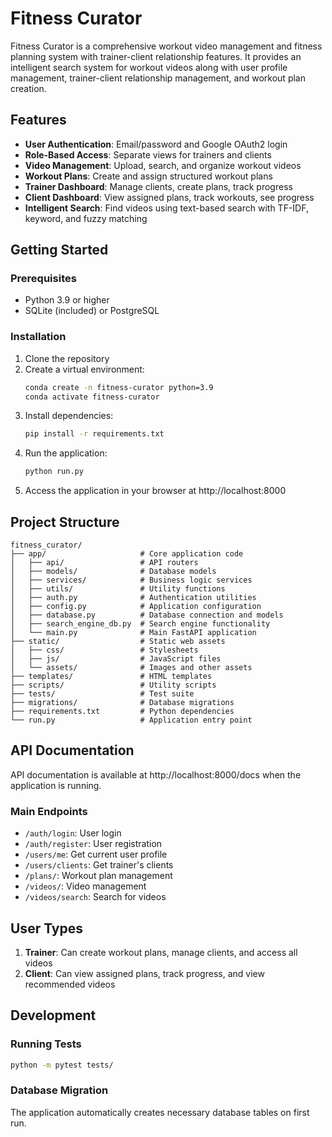# Fitness Curator

Fitness Curator is a comprehensive workout video management and fitness planning system with trainer-client relationship features. It provides an intelligent search system for workout videos along with user profile management, trainer-client relationship management, and workout plan creation.

## Features

- **User Authentication**: Email/password and Google OAuth2 login
- **Role-Based Access**: Separate views for trainers and clients
- **Video Management**: Upload, search, and organize workout videos
- **Workout Plans**: Create and assign structured workout plans
- **Trainer Dashboard**: Manage clients, create plans, track progress
- **Client Dashboard**: View assigned plans, track workouts, see progress
- **Intelligent Search**: Find videos using text-based search with TF-IDF, keyword, and fuzzy matching

## Getting Started

### Prerequisites

- Python 3.9 or higher
- SQLite (included) or PostgreSQL

### Installation

1. Clone the repository
2. Create a virtual environment:
   ```bash
   conda create -n fitness-curator python=3.9
   conda activate fitness-curator
   ```
3. Install dependencies:
   ```bash
   pip install -r requirements.txt
   ```
4. Run the application:
   ```bash
   python run.py
   ```
5. Access the application in your browser at http://localhost:8000

## Project Structure

```
fitness_curator/
├── app/                     # Core application code
│   ├── api/                 # API routers
│   ├── models/              # Database models
│   ├── services/            # Business logic services
│   ├── utils/               # Utility functions
│   ├── auth.py              # Authentication utilities
│   ├── config.py            # Application configuration
│   ├── database.py          # Database connection and models
│   ├── search_engine_db.py  # Search engine functionality
│   └── main.py              # Main FastAPI application
├── static/                  # Static web assets
│   ├── css/                 # Stylesheets
│   ├── js/                  # JavaScript files
│   └── assets/              # Images and other assets
├── templates/               # HTML templates
├── scripts/                 # Utility scripts
├── tests/                   # Test suite
├── migrations/              # Database migrations
├── requirements.txt         # Python dependencies
└── run.py                   # Application entry point
```

## API Documentation

API documentation is available at http://localhost:8000/docs when the application is running.

### Main Endpoints

- `/auth/login`: User login
- `/auth/register`: User registration
- `/users/me`: Get current user profile
- `/users/clients`: Get trainer's clients
- `/plans/`: Workout plan management
- `/videos/`: Video management
- `/videos/search`: Search for videos

## User Types

1. **Trainer**: Can create workout plans, manage clients, and access all videos
2. **Client**: Can view assigned plans, track progress, and view recommended videos

## Development

### Running Tests

```bash
python -m pytest tests/
```

### Database Migration

The application automatically creates necessary database tables on first run.